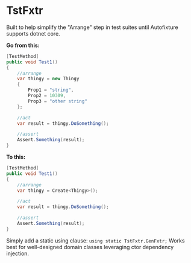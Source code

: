# TstFxtr

Built to help simplify the "Arrange" step in test suites until Autofixture supports dotnet core.


**Go from this:**
``` c#
[TestMethod]
public void Test1()
{
    //arrange
    var thingy = new Thingy
    {
        Prop1 = "string",
        Prop2 = 10309,
        Prop3 = "other string"
    };

    //act
    var result = thingy.DoSomething();

    //assert
    Assert.Something(result);
}
```
**To this:**
``` c#
[TestMethod]
public void Test1()
{
    //arrange
    var thingy = Create<Thingy>();

    //act
    var result = thingy.DoSomething();

    //assert
    Assert.Something(result);
}
```

Simply add a static using clause: `using static TstFxtr.GenFxtr;`
Works best for well-designed domain classes leveraging ctor dependency injection.

